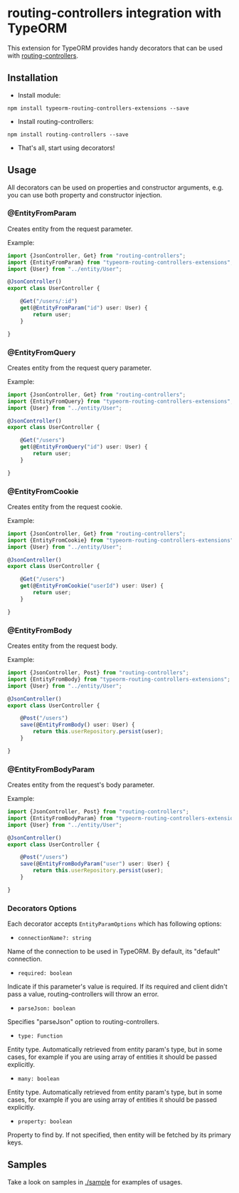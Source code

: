 # routing-controllers integration with TypeORM

This extension for TypeORM provides handy decorators that can be used with 
[routing-controllers](https://github.com/pleerock/routing-controllers).

## Installation

* Install module:

`npm install typeorm-routing-controllers-extensions --save`

* Install routing-controllers:

`npm install routing-controllers --save`

* That's all, start using decorators!


## Usage

All decorators can be used on properties and constructor arguments, e.g. you can use both
property and constructor injection.

### @EntityFromParam

Creates entity from the request parameter.

Example:

```typescript
import {JsonController, Get} from "routing-controllers";
import {EntityFromParam} from "typeorm-routing-controllers-extensions";
import {User} from "../entity/User";

@JsonController()
export class UserController {

    @Get("/users/:id")
    get(@EntityFromParam("id") user: User) {
        return user;
    }

}
```

### @EntityFromQuery

Creates entity from the request query parameter.

Example:

```typescript
import {JsonController, Get} from "routing-controllers";
import {EntityFromQuery} from "typeorm-routing-controllers-extensions";
import {User} from "../entity/User";

@JsonController()
export class UserController {

    @Get("/users")
    get(@EntityFromQuery("id") user: User) {
        return user;
    }

}
```

### @EntityFromCookie

Creates entity from the request cookie.

Example:

```typescript
import {JsonController, Get} from "routing-controllers";
import {EntityFromCookie} from "typeorm-routing-controllers-extensions";
import {User} from "../entity/User";

@JsonController()
export class UserController {

    @Get("/users")
    get(@EntityFromCookie("userId") user: User) {
        return user;
    }

}
```

### @EntityFromBody

Creates entity from the request body.

Example:

```typescript
import {JsonController, Post} from "routing-controllers";
import {EntityFromBody} from "typeorm-routing-controllers-extensions";
import {User} from "../entity/User";

@JsonController()
export class UserController {

    @Post("/users")
    save(@EntityFromBody() user: User) {
        return this.userRepository.persist(user);
    }

}
```

### @EntityFromBodyParam

Creates entity from the request's body parameter.

Example:

```typescript
import {JsonController, Post} from "routing-controllers";
import {EntityFromBodyParam} from "typeorm-routing-controllers-extensions";
import {User} from "../entity/User";

@JsonController()
export class UserController {

    @Post("/users")
    save(@EntityFromBodyParam("user") user: User) {
        return this.userRepository.persist(user);
    }

}
```

### Decorators Options

Each decorator accepts `EntityParamOptions` which has following options:

* `connectionName?: string` 

Name of the connection to be used in TypeORM. By default, its "default" connection.

* `required: boolean` 

Indicate if this parameter's value is required.
If its required and client didn't pass a value, routing-controllers will throw an error.

* `parseJson: boolean` 

Specifies "parseJson" option to routing-controllers.

* `type: Function` 

Entity type. Automatically retrieved from entity param's type, but in some cases,
for example if you are using array of entities it should be passed explicitly.

* `many: boolean` 

Entity type. Automatically retrieved from entity param's type, but in some cases,
for example if you are using array of entities it should be passed explicitly.

* `property: boolean` 

Property to find by. If not specified, then entity will be fetched by its primary keys.

## Samples

Take a look on samples in [./sample](sample) for examples of usages.